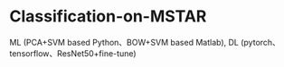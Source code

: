 # Classification-on-MSTAR
ML (PCA+SVM based Python、BOW+SVM based Matlab), DL (pytorch、tensorflow、ResNet50+fine-tune)

